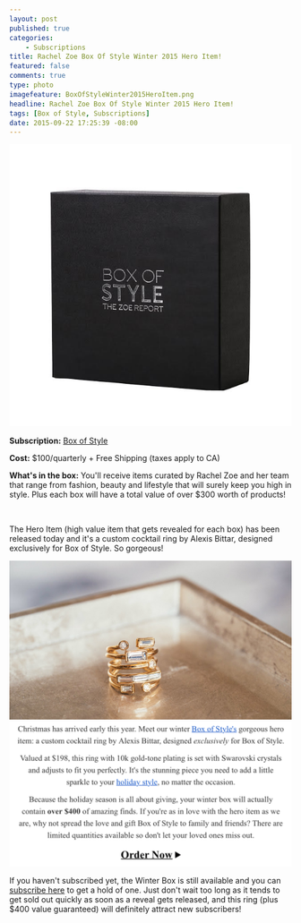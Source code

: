 ```yaml
---
layout: post
published: true
categories: 
    - Subscriptions
title: Rachel Zoe Box Of Style Winter 2015 Hero Item!
featured: false
comments: true
type: photo
imagefeature: BoxOfStyleWinter2015HeroItem.png
headline: Rachel Zoe Box Of Style Winter 2015 Hero Item!
tags: [Box of Style, Subscriptions]
date: 2015-09-22 17:25:39 -08:00
---
```


<center><a href="http://fbuy.me/cJCZ1" target="_blank">
<img src="/images/box-of-style.jpg" border="0" style="border:none;max-width:100%;" alt="Rachel Zoe Box of Style" />
</a></center>
<p><b>Subscription:</b> <a href="http://fbuy.me/cJCZ1" target="_blank">Box of Style</a></p>
<p><b>Cost:</b> $100/quarterly + Free Shipping (taxes apply to CA)</p>
<p><b>What's in the box:</b> You'll receive items curated by Rachel Zoe and her team that range from fashion, beauty and lifestyle that will surely keep you high in style. Plus each box will have a total value of over $300 worth of products!</p>
<br>

<p>The Hero Item (high value item that gets revealed for each box) has been released today and it's a custom cocktail ring by Alexis Bittar, designed exclusively for Box of Style. So gorgeous!</p>

<center><a href="http://fbuy.me/cJCZ1" target="_blank">
<img src="/images/BoxOfStyleWinter2015HeroItem.png" border="0" style="border:none;max-width:100%;" alt="Box Of Style Winter 2015 Hero Item!" />
</a></center>

<center><a href="http://fbuy.me/cJCZ1" target="_blank">
<img src="/images/BoxOfStyleWinter2015HeroItem2.png" border="0" style="border:none;max-width:100%;" alt="Box Of Style Winter 2015 Hero Item!" />
</a></center>

<p>If you haven't subscribed yet, the Winter Box is still available and you can <a href="http://fbuy.me/cJCZ1" target="_blank">subscribe here</a> to get a hold of one. Just don't wait too long as it tends to get sold out quickly as soon as a reveal gets released, and this ring (plus $400 value guaranteed) will definitely attract new subscribers!</p>
